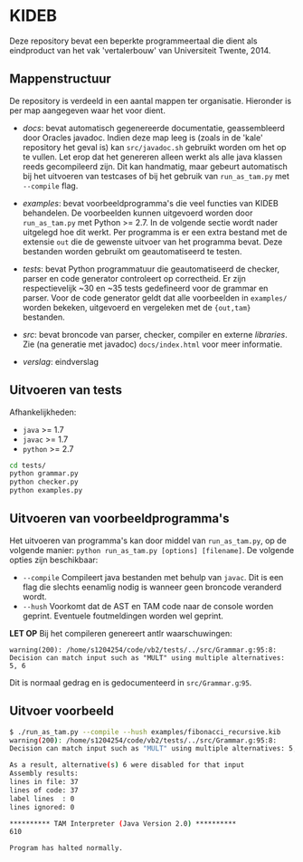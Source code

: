 KIDEB
==============
Deze repository bevat een beperkte programmeertaal die dient als eindproduct van
het vak 'vertalerbouw' van Universiteit Twente, 2014.

## Mappenstructuur
De repository is verdeeld in een aantal mappen ter organisatie. Hieronder is per
map aangegeven waar het voor dient.

* _docs_: bevat automatisch gegenereerde documentatie, geassembleerd door Oracles
          javadoc. Indien deze map leeg is (zoals in de 'kale' repository het geval
          is) kan `src/javadoc.sh` gebruikt worden om het op te vullen. Let erop dat
          het genereren alleen werkt als alle java klassen reeds gecompileerd zijn.
          Dit kan handmatig, maar gebeurt automatisch bij het uitvoeren van testcases
          of bij het gebruik van `run_as_tam.py` met `--compile` flag.

* _examples_: bevat voorbeeldprogramma's die veel functies van KIDEB behandelen. De
              voorbeelden kunnen uitgevoerd worden door `run_as_tam.py` met Python
              >= 2.7. In de volgende sectie wordt nader uitgelegd hoe dit werkt. Per
              programma is er een extra bestand met de extensie `out` die de gewenste
              uitvoer van het programma bevat. Deze bestanden worden gebruikt om
              geautomatiseerd te testen.

* _tests_: bevat Python programmatuur die geautomatiseerd de checker, parser en code
           generator controleert op correctheid. Er zijn respectievelijk ~30 en ~35
           tests gedefineerd voor de grammar en parser. Voor de code generator geldt 
           dat alle voorbeelden in `examples/` worden bekeken, uitgevoerd en vergeleken
           met de `{out,tam}` bestanden.

* _src_: bevat broncode van parser, checker, compiler en externe _libraries_. Zie (na
         generatie met javadoc) `docs/index.html` voor meer informatie.

* _verslag_: eindverslag

## Uitvoeren van tests
Afhankelijkheden:
 * `java` >= 1.7
 * `javac` >= 1.7
 * `python` >= 2.7

```bash
cd tests/
python grammar.py
python checker.py
python examples.py
```

## Uitvoeren van voorbeeldprogramma's
Het uitvoeren van programma's kan door middel van `run_as_tam.py`, op de volgende manier:
`python run_as_tam.py [options] [filename]`. De volgende opties zijn beschikbaar:

 * `--compile` Compileert java bestanden met behulp van `javac`. Dit is een flag die slechts
   eenamlig nodig is wanneer geen broncode veranderd wordt.
 * `--hush` Voorkomt dat de AST en TAM code naar de console worden geprint. Eventuele foutmeldingen
   worden wel geprint.

**LET OP** Bij het compileren genereert antlr waarschuwingen:

```
warning(200): /home/s1204254/code/vb2/tests/../src/Grammar.g:95:8: 
Decision can match input such as "MULT" using multiple alternatives: 5, 6
```

Dit is normaal gedrag en is gedocumenteerd in `src/Grammar.g`:`95`.

## Uitvoer voorbeeld
```bash
$ ./run_as_tam.py --compile --hush examples/fibonacci_recursive.kib 
warning(200): /home/s1204254/code/vb2/tests/../src/Grammar.g:95:8: 
Decision can match input such as "MULT" using multiple alternatives: 5, 6

As a result, alternative(s) 6 were disabled for that input
Assembly results:
lines in file: 37
lines of code: 37
label lines  : 0
lines ignored: 0

********** TAM Interpreter (Java Version 2.0) **********
610

Program has halted normally.
```
